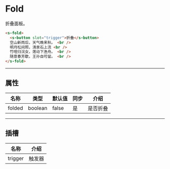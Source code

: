 # Fold

折叠面板。

```html preview
<s-fold>
  <s-button slot="trigger">折叠</s-button>
  空山新雨后，天气晚来秋。 <br />
  明月松间照，清泉石上流 <br />
  竹喧归浣女，莲动下渔舟。 <br />
  随意春芳歇，王孙自可留。 <br />
</s-fold>
```

---

## 属性

| 名称   | 类型     | 默认值 | 同步 | 介绍    |
| ------ | ------- | ------ | --- | ------- |
| folded | boolean | false  | 是  | 是否折叠 |

---

## 插槽

| 名称    | 介绍   |
| ------- | ----- |
| trigger | 触发器 |